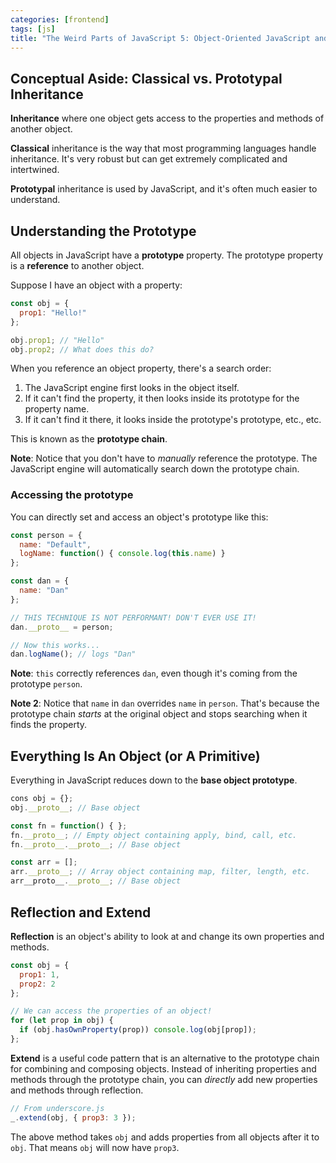 ```yaml
---
categories: [frontend]
tags: [js]
title: "The Weird Parts of JavaScript 5: Object-Oriented JavaScript and Prototypal Inheritance"
---
```


## Conceptual Aside: Classical vs. Prototypal Inheritance

**Inheritance** where one object gets access to the properties and methods of another object.

**Classical** inheritance is the way that most programming languages handle inheritance. It's very robust but can get extremely complicated and intertwined.

**Prototypal** inheritance is used by JavaScript, and it's often much easier to understand.

## Understanding the Prototype

All objects in JavaScript have a **prototype** property. The prototype property is a **reference** to another object.

Suppose I have an object with a property:

```js
const obj = {
  prop1: "Hello!"
};

obj.prop1; // "Hello"
obj.prop2; // What does this do?
```

When you reference an object property, there's a search order:
1. The JavaScript engine first looks in the object itself.
2. If it can't find the property, it then looks inside its prototype for the property name.
3. If it can't find it there, it looks inside the prototype's prototype, etc., etc.

This is known as the **prototype chain**.

**Note**: Notice that you don't have to *manually* reference the prototype. The JavaScript engine will automatically search down the prototype chain.

### Accessing the prototype

You can directly set and access an object's prototype like this:

```js
const person = {
  name: "Default",
  logName: function() { console.log(this.name) }
};

const dan = {
  name: "Dan"
};

// THIS TECHNIQUE IS NOT PERFORMANT! DON'T EVER USE IT!
dan.__proto__ = person;

// Now this works...
dan.logName(); // logs "Dan"
```

**Note**: `this` correctly references `dan`, even though it's coming from the prototype `person`.

**Note 2**: Notice that `name` in `dan` overrides `name` in `person`. That's because the prototype chain *starts* at the original object and stops searching when it finds the property.

## Everything Is An Object (or A Primitive)

Everything in JavaScript reduces down to the **base object prototype**.

```js
cons obj = {};
obj.__proto__; // Base object

const fn = function() { };
fn.__proto__; // Empty object containing apply, bind, call, etc.
fn.__proto__.__proto__; // Base object

const arr = [];
arr.__proto__; // Array object containing map, filter, length, etc.
arr__proto__.__proto__; // Base object
```

## Reflection and Extend

**Reflection** is an object's ability to look at and change its own properties and methods.

```js
const obj = {
  prop1: 1,
  prop2: 2
};

// We can access the properties of an object!
for (let prop in obj) {
  if (obj.hasOwnProperty(prop)) console.log(obj[prop]);
};
```

**Extend** is a useful code pattern that is an alternative to the prototype chain for combining and composing objects. Instead of inheriting properties and methods through the prototype chain, you can *directly* add new properties and methods through reflection.

```js
// From underscore.js
_.extend(obj, { prop3: 3 });
```

The above method takes `obj` and adds properties from all objects after it to `obj`. That means `obj` will now have `prop3`.